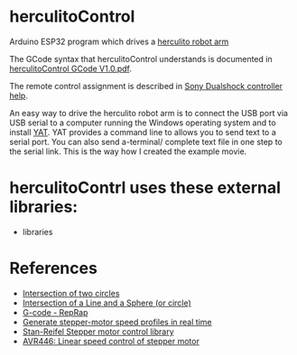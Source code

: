 # herculitoControl
 Arduino ESP32 program which drives a
 [herculito robot arm](https://www.thingiverse.com/thing:6422152)
 
 The GCode syntax that herculitoControl understands is documented in 
 [herculitoControl GCode V1.0.pdf](https://github.com/refob/herculitoControl/blob/main/doc/herculitoControl%20GCode%20V1.0.pdf).

 The remote control assignment is described in 
 [Sony Dualshock controller help](https://github.com/refob/herculitoControl/blob/main/doc/Sony%20Dualshock%204%20controller%20help.pdf).

 An easy way to drive the herculito robot arm is to connect the USB port via USB serial to a computer running
 the Windows operating system and to install [YAT](https://sourceforge.net/projects/y-a-terminal/).
 YAT provides a command line to allows you to send text to a serial port. You can also send a-terminal/
 complete text file in one step to the serial link. This is the way how I created the example
 movie.
 
# herculitoContrl uses these external libraries:
* libraries

# References
* [Intersection of two circles](https://paulbourke.net/geometry/circlesphere/)
* [Intersection of a Line and a Sphere (or circle)](https://paulbourke.net/geometry/circlesphere/)
* [G-code - RepRap](https://www.reprap.org/wiki/G-code)
* [Generate stepper-motor speed profiles in real time](https://www.embedded.com/generate-stepper-motor-speed-profiles-in-real-time/)
* [Stan-Reifel Stepper motor control library](https://github.com/Stan-Reifel/SpeedyStepper)
* [AVR446: Linear speed control of stepper motor](https://ww1.microchip.com/downloads/en/Appnotes/doc8017.pdf)
